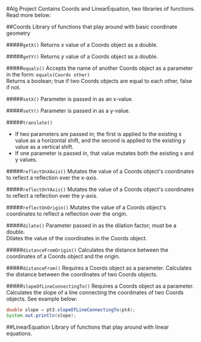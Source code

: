 #Alg Project
Contains Coords and LinearEquation, two libraries of functions.  Read more below:

##Coords
Library of functions that play around with basic coordinate geometry

#####```getX()```
Returns x value of a Coords object as a double.

#####```getY()```
Returns y value of a Coords object as a double.

#####```equals()```
Accepts the name of another Coords object as a parameter in the form: ```equals(Coords other)```
<br />Returns a boolean; true if two Coords objects are equal to each other, false if not.

#####```setX()```
Parameter is passed in as an x-value.

#####```setY()```
Parameter is passed in as a y-value.

#####```translate()```
* If two parameters are passed in; the first is applied to the existing x value as a horizontal shift, and the second is applied to the existing y value as a vertical shift.
* If one parameter is passed in, that value mutates both the existing x and y values.

#####```reflectOnXAxis()```
Mutates the value of a Coords object's coordinates to reflect a reflection over the x-axis.

#####```reflectOnYAxis()```
Mutates the value of a Coords object's coordinates to reflect a reflection over the y-axis.

#####```reflectOnOrigin()```
Mutates the value of a Coords object's coordinates to reflect a reflection over the origin.

#####```dilate()```
Parameter passed in as the dilation factor; must be a double.
<br />Dilates the value of the coordinates in the Coords object.

#####```distanceFromOrigin()```
Calculates the distance between the coordinates of a Coords object and the origin.

#####```distanceFrom()```
Requires a Coords object as a parameter.  Calculates the distance between the coordinates of two Coords objects.

#####```slopeOfLineConnectingTo()```
Requires a Coords object as a parameter.
<br />Calculates the slope of a line connecting the coordinates of two Coords objects.  See example below:

````java
double slope = pt3.slopeOfLineConnectingTo(pt4);
System.out.println(slope);
````

##LinearEquation
Library of functions that play around with linear equations.
